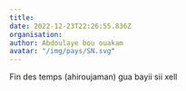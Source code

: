 ```yaml
---
title: 
date: 2022-12-23T22:26:55.836Z
organisation: 
author: Abdoulaye bou ouakam 
avatar: "/img/pays/SN.svg"
---
```


Fin des temps (ahiroujaman) gua bayii sii xell